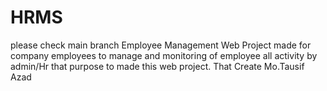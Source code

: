 # HRMS
please check main branch
Employee Management Web Project made for company employees to manage and monitoring of employee all activity by admin/Hr that purpose to made this web project. That Create Mo.Tausif Azad
